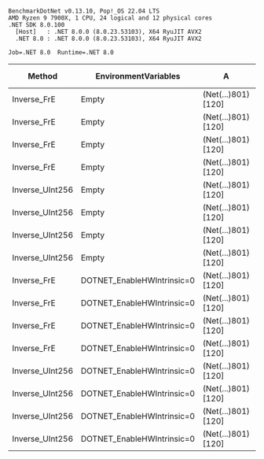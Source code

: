 ```

BenchmarkDotNet v0.13.10, Pop!_OS 22.04 LTS
AMD Ryzen 9 7900X, 1 CPU, 24 logical and 12 physical cores
.NET SDK 8.0.100
  [Host]   : .NET 8.0.0 (8.0.23.53103), X64 RyuJIT AVX2
  .NET 8.0 : .NET 8.0.0 (8.0.23.53103), X64 RyuJIT AVX2

Job=.NET 8.0  Runtime=.NET 8.0

```

| Method          | EnvironmentVariables       | A                   | B                   |     Mean |    Error |   StdDev | Ratio | Allocated | Alloc Ratio |
|-----------------|----------------------------|---------------------|---------------------|---------:|---------:|---------:|------:|----------:|------------:|
| Inverse_FrE     | Empty                      | (Net(...)801) [120] | (Net(...)801) [120] | 29.26 μs | 0.309 μs | 0.289 μs |  1.00 |         - |          NA |
| Inverse_FrE     | Empty                      | (Net(...)801) [120] | (Net(...)801) [120] | 30.51 μs | 0.147 μs | 0.137 μs |  1.04 |         - |          NA |
| Inverse_FrE     | Empty                      | (Net(...)801) [120] | (Net(...)801) [120] | 30.74 μs | 0.205 μs | 0.192 μs |  1.05 |         - |          NA |
| Inverse_FrE     | Empty                      | (Net(...)801) [120] | (Net(...)801) [120] | 30.30 μs | 0.105 μs | 0.098 μs |  1.04 |         - |          NA |
| Inverse_UInt256 | Empty                      | (Net(...)801) [120] | (Net(...)801) [120] | 10.56 μs | 0.116 μs | 0.109 μs |  0.36 |         - |          NA |
| Inverse_UInt256 | Empty                      | (Net(...)801) [120] | (Net(...)801) [120] | 10.75 μs | 0.039 μs | 0.037 μs |  0.37 |         - |          NA |
| Inverse_UInt256 | Empty                      | (Net(...)801) [120] | (Net(...)801) [120] | 15.21 μs | 0.065 μs | 0.060 μs |  0.52 |         - |          NA |
| Inverse_UInt256 | Empty                      | (Net(...)801) [120] | (Net(...)801) [120] | 10.68 μs | 0.021 μs | 0.020 μs |  0.37 |         - |          NA |
| Inverse_FrE     | DOTNET_EnableHWIntrinsic=0 | (Net(...)801) [120] | (Net(...)801) [120] | 30.56 μs | 0.192 μs | 0.180 μs |  1.04 |         - |          NA |
| Inverse_FrE     | DOTNET_EnableHWIntrinsic=0 | (Net(...)801) [120] | (Net(...)801) [120] | 29.78 μs | 0.168 μs | 0.157 μs |  1.02 |         - |          NA |
| Inverse_FrE     | DOTNET_EnableHWIntrinsic=0 | (Net(...)801) [120] | (Net(...)801) [120] | 29.49 μs | 0.066 μs | 0.062 μs |  1.01 |         - |          NA |
| Inverse_FrE     | DOTNET_EnableHWIntrinsic=0 | (Net(...)801) [120] | (Net(...)801) [120] | 30.16 μs | 0.149 μs | 0.139 μs |  1.03 |         - |          NA |
| Inverse_UInt256 | DOTNET_EnableHWIntrinsic=0 | (Net(...)801) [120] | (Net(...)801) [120] | 23.88 μs | 0.038 μs | 0.035 μs |  0.82 |         - |          NA |
| Inverse_UInt256 | DOTNET_EnableHWIntrinsic=0 | (Net(...)801) [120] | (Net(...)801) [120] | 23.80 μs | 0.015 μs | 0.012 μs |  0.81 |         - |          NA |
| Inverse_UInt256 | DOTNET_EnableHWIntrinsic=0 | (Net(...)801) [120] | (Net(...)801) [120] | 23.90 μs | 0.028 μs | 0.026 μs |  0.82 |         - |          NA |
| Inverse_UInt256 | DOTNET_EnableHWIntrinsic=0 | (Net(...)801) [120] | (Net(...)801) [120] | 23.53 μs | 0.030 μs | 0.028 μs |  0.80 |         - |          NA |
